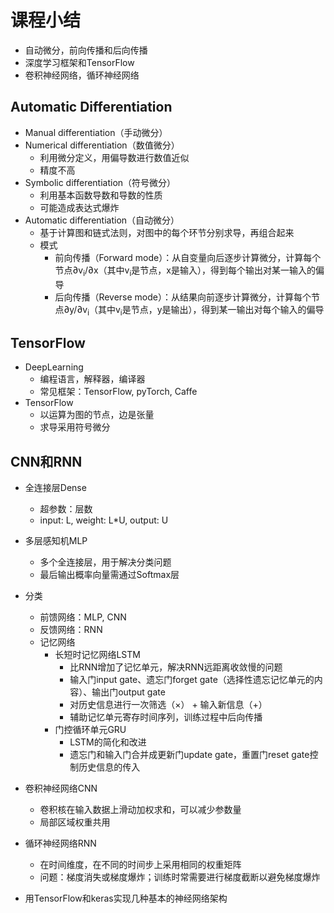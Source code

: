 # 课程小结

- 自动微分，前向传播和后向传播
- 深度学习框架和TensorFlow
- 卷积神经网络，循环神经网络

## Automatic Differentiation

- Manual differentiation（手动微分）
- Numerical differentiation（数值微分）
  - 利用微分定义，用偏导数进行数值近似
  - 精度不高
- Symbolic differentiation（符号微分）
  - 利用基本函数导数和导数的性质
  - 可能造成表达式爆炸
- Automatic differentiation（自动微分）
  - 基于计算图和链式法则，对图中的每个环节分别求导，再组合起来
  - 模式
    - 前向传播（Forward mode）：从自变量向后逐步计算微分，计算每个节点∂v<sub>i</sub>/∂x（其中v<sub>i</sub>是节点，x是输入），得到每个输出对某一输入的偏导
    - 后向传播（Reverse mode）：从结果向前逐步计算微分，计算每个节点∂y/∂v<sub>i</sub>（其中v<sub>i</sub>是节点，y是输出），得到某一输出对每个输入的偏导

## TensorFlow

- DeepLearning
  - 编程语言，解释器，编译器
  - 常见框架：TensorFlow, pyTorch, Caffe
- TensorFlow
  - 以运算为图的节点，边是张量
  - 求导采用符号微分

## CNN和RNN

- 全连接层Dense
  - 超参数：层数
  - input: L, weight: L*U, output: U
- 多层感知机MLP
  - 多个全连接层，用于解决分类问题
  - 最后输出概率向量需通过Softmax层

- 分类
  - 前馈网络：MLP, CNN
  - 反馈网络：RNN
  - 记忆网络
    - 长短时记忆网络LSTM
      - 比RNN增加了记忆单元，解决RNN远距离收敛慢的问题
      - 输入门input gate、遗忘门forget gate（选择性遗忘记忆单元的内容）、输出门output gate
      - 对历史信息进行一次筛选（×） + 输入新信息（+）
      - 辅助记忆单元寄存时间序列，训练过程中后向传播
    - 门控循环单元GRU
      - LSTM的简化和改进
      - 遗忘门和输入门合并成更新门update gate，重置门reset gate控制历史信息的传入

- 卷积神经网络CNN
  - 卷积核在输入数据上滑动加权求和，可以减少参数量
  - 局部区域权重共用

- 循环神经网络RNN
  - 在时间维度，在不同的时间步上采用相同的权重矩阵
  - 问题：梯度消失或梯度爆炸；训练时常需要进行梯度截断以避免梯度爆炸

- 用TensorFlow和keras实现几种基本的神经网络架构
